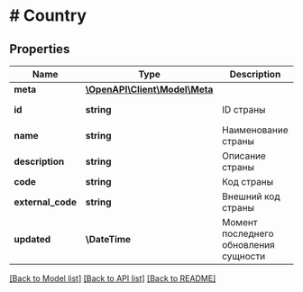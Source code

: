 # # Country

## Properties

Name | Type | Description | Notes
------------ | ------------- | ------------- | -------------
**meta** | [**\OpenAPI\Client\Model\Meta**](Meta.md) |  | [optional]
**id** | **string** | ID страны | [optional] [readonly]
**name** | **string** | Наименование страны | [optional]
**description** | **string** | Описание страны | [optional]
**code** | **string** | Код страны | [optional]
**external_code** | **string** | Внешний код страны | [optional]
**updated** | **\DateTime** | Момент последнего обновления сущности | [optional] [readonly]

[[Back to Model list]](../../README.md#models) [[Back to API list]](../../README.md#endpoints) [[Back to README]](../../README.md)

